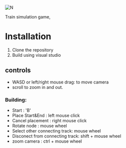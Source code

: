 ![N](https://github.com/user-attachments/assets/b602341f-71b8-458d-9c22-11de2d2cf2de)

Train simulation game,

# Installation
1) Clone the repository
2) Build using visual studio

## controls
- WASD or left/right mouse drag: to move camera
- scroll to zoom in and out.


### Building:
- Start : 'B'
- Place Start&End : left mouse click
- Cancel placement : right mouse click
- Rotate node : mouse wheel
- Select other connecting track: mouse wheel
- Disconect from connecting track: shift + mouse wheel
- zoom camera : ctrl + mouse wheel
 


